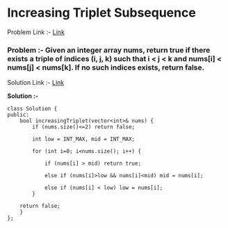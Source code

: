 # Increasing Triplet Subsequence

Problem Link :- [Link](https://leetcode.com/problems/increasing-triplet-subsequence/description/)

<h3>
Problem :- Given an integer array nums, return true if there exists a triple of indices (i, j, k) such that i < j < k and nums[i] < nums[j] < nums[k]. If no such indices exists, return false.
</h3>

Solution Link :- [Link](https://leetcode.com/problems/increasing-triplet-subsequence/submissions/875902871/)

**Solution :-**
```
class Solution {
public:
    bool increasingTriplet(vector<int>& nums) {
        if (nums.size()<=2) return false;
        
        int low = INT_MAX, mid = INT_MAX;

        for (int i=0; i<nums.size(); i++) {

            if (nums[i] > mid) return true;

            else if (nums[i]>low && nums[i]<mid) mid = nums[i];

            else if (nums[i] < low) low = nums[i];
        }
    
    return false;
    }
};
```
